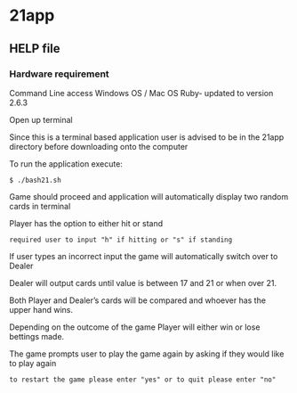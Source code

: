 # 21app

## HELP file

### Hardware requirement
Command Line access
Windows OS / Mac OS
Ruby- updated to version 2.6.3 


Open up terminal

Since this is a terminal based application user is advised to be in the 21app directory before downloading onto the computer

To run the application execute:

```$ ./bash21.sh ```

Game should proceed and application will automatically display two random cards in terminal

Player has the option to either hit or stand

```required user to input "h" if hitting or "s" if standing```

If user types an incorrect input the game will automatically switch over to Dealer

Dealer will output cards until value is between 17 and 21 or when over 21. 

Both Player and Dealer’s cards will be compared and whoever has the upper hand wins.

Depending on the outcome of the game Player will either win or lose bettings made. 

The game prompts user to play the game again by asking if they would like to play again

```to restart the game please enter "yes" or to quit please enter "no" ```
